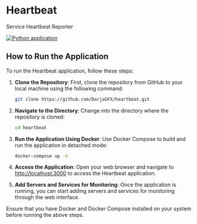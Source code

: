 # Heartbeat
Service Heartbeat Reporter

[![Python application](https://github.com/DarjaGFX/heartbeat/actions/workflows/python-app.yml/badge.svg?branch=master)](https://github.com/DarjaGFX/heartbeat/actions/workflows/python-app.yml)

## How to Run the Application

To run the Heartbeat application, follow these steps:

1. **Clone the Repository**: First, clone the repository from GitHub to your local machine using the following command:

    ```bash
    git clone https://github.com/DarjaGFX/heartbeat.git
    ```

2. **Navigate to the Directory**: Change into the directory where the repository is cloned:

    ```bash
    cd heartbeat
    ```

3. **Run the Application Using Docker**: Use Docker Compose to build and run the application in detached mode:

    ```bash
    docker-compose up -d
    ```

4. **Access the Application**: Open your web browser and navigate to [http://localhost:3000](http://localhost:3000) to access the Heartbeat application.

5. **Add Servers and Services for Monitoring**: Once the application is running, you can start adding servers and services for monitoring through the web interface.

Ensure that you have Docker and Docker Compose installed on your system before running the above steps.


